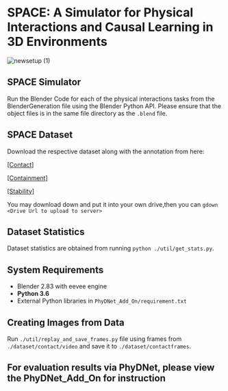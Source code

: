 # SPACE: A Simulator for Physical Interactions and Causal Learning in 3D Environments

![newsetup (1)](https://user-images.githubusercontent.com/51585075/126741271-45b0f2df-03ef-49c1-aab9-ad6bc505a1e7.jpg)

## SPACE Simulator 
Run the Blender Code for each of the physical interactions tasks from the BlenderGeneration file using the Blender Python API. Please ensure that the object files is in the same file directory as the `.blend` file.

## SPACE Dataset
Download the respective dataset along with the annotation from here: 

[[Contact]](https://drive.google.com/drive/folders/1nb8e63H78-FjF_ErxrtWfa0fCrvlGjPP?usp=sharing) 

[[Containment]](https://drive.google.com/drive/folders/1-wOgkW69odhein5RSQd1ObI9emULoHG8?usp=sharing)

[[Stability]](https://drive.google.com/drive/folders/1TrbHI0hV8tyLSfppJkQJrIV1zvzisgJl?usp=sharing)

You may download down and put it into your own drive,then you can `gdown <Drive Url to upload to server>` 

## Dataset Statistics
Dataset statistics are obtained from running `python ./util/get_stats.py`.

## System Requirements
- Blender 2.83 with eevee engine
- **Python 3.6**
- External Python libraries in `PhyDNet_Add_On/requirement.txt`

## Creating Images from Data
Run `./util/replay_and_save_frames.py` file using frames from `./dataset/contact/video` and save it to `./dataset/contactframes`.

## For evaluation results via PhyDNet, please view the PhyDNet_Add_On for instruction



